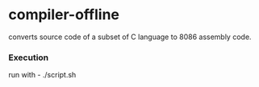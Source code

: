# compiler-offline

converts source code of a subset of C language to 8086 assembly code.

### Execution
run with - ./script.sh
